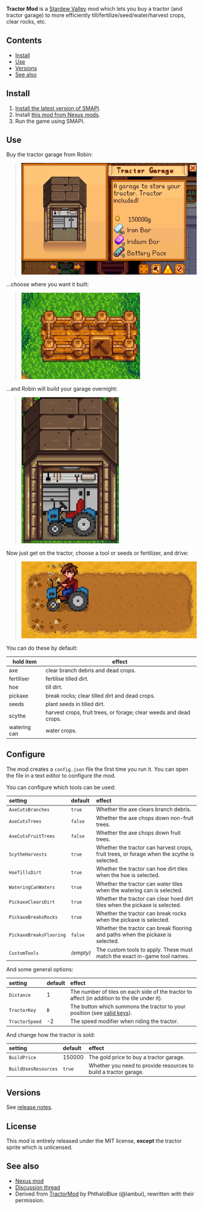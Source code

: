 **Tractor Mod** is a [Stardew Valley](http://stardewvalley.net/) mod which lets you buy a tractor
(and tractor garage) to more efficiently till/fertilize/seed/water/harvest crops, clear rocks, etc.

## Contents
* [Install](#install)
* [Use](#use)
* [Versions](#versions)
* [See also](#see-also)

## Install
1. [Install the latest version of SMAPI](https://github.com/Pathoschild/SMAPI/releases).
2. Install [this mod from Nexus mods](http://www.nexusmods.com/stardewvalley/mods/1401).
3. Run the game using SMAPI.

## Use
Buy the tractor garage from Robin:
> ![](screenshots/buy-garage.png)

...choose where you want it built:
> ![](screenshots/build-garage.png)

...and Robin will build your garage overnight:
> ![](screenshots/final-garage.png)

Now just get on the tractor, choose a tool or seeds or fertilizer, and drive:
> ![](screenshots/tractor.png)

You can do these by default:

hold item  | effect
---------- | ------
axe        | clear branch debris and dead crops.
fertiliser | fertilise tilled dirt.
hoe        | till dirt.
pickaxe    | break rocks; clear tilled dirt and dead crops.
seeds      | plant seeds in tilled dirt.
scythe     | harvest crops, fruit trees, or forage; clear weeds and dead crops.
watering can | water crops.

## Configure
The mod creates a `config.json` file the first time you run it. You can open the file in a text
editor to configure the mod.

You can configure which tools can be used:

setting | default | effect
:------ | :------ | :-----
`AxeCutsBranches` | `true` | Whether the axe clears branch debris.
`AxeCutsTrees` | `false` | Whether the axe chops down non-fruit trees.
`AxeCutsFruitTrees` | `false` | Whether the axe chops down fruit trees.
`ScytheHarvests` | `true` | Whether the tractor can harvest crops, fruit trees, or forage when the scythe is selected.
`HoeTillsDirt` | `true` | Whether the tractor can hoe dirt tiles when the hoe is selected.
`WateringCanWaters` | `true` | Whether the tractor can water tiles when the watering can is selected.
`PickaxeClearsDirt` | `true` | Whether the tractor can clear hoed dirt tiles when the pickaxe is selected.
`PickaxeBreaksRocks` | `true` | Whether the tractor can break rocks when the pickaxe is selected.
`PickaxeBreaksFlooring` | `false` | Whether the tractor can break flooring and paths when the pickaxe is selected.
`CustomTools` | _(empty)_ | The custom tools to apply. These must match the exact in-game tool names.

And some general options:

setting | default | effect
:------ | :------ | :-----
`Distance` | 1 | The number of tiles on each side of the tractor to affect (in addition to the tile under it).
`TractorKey` | `B` | The button which summons the tractor to your position (see [valid keys](https://msdn.microsoft.com/en-us/library/microsoft.xna.framework.input.keys.aspx)).
`TractorSpeed` | -2 | The speed modifier when riding the tractor.

And change how the tractor is sold:

setting | default | effect
:------ | :------ | :-----
`BuildPrice` | 150000 | The gold price to buy a tractor garage.
`BuildUsesResources` | `true` | Whether you need to provide resources to build a tractor garage.

## Versions
See [release notes](release-notes.md).

## License
This mod is entirely released under the MIT license, **except** the tractor sprite which is unlicensed.

## See also
* [Nexus mod](http://www.nexusmods.com/stardewvalley/mods/1401)
* [Discussion thread](http://community.playstarbound.com/threads/tractor-mod.136649/)
* Derived from [TractorMod](https://github.com/lambui/StardewValleyMod_TractorMod) by PhthaloBlue (@lambui), rewritten with their permission.
